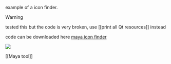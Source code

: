 example of a icon finder.

> [!warning] 
> tested this but the code is very broken, use [[print all Qt resources]] instead

code can be downloaded here [maya icon finder](https://www.cgtrader.com/free-3d-models/scripts-plugins/animation/maya-icon-finder) 

![](https://img-new.cgtrader.com/items/1017641/4fb76c11d7/large/maya-icon-finder-3d-model-py-pyc.jpg)

[[Maya tool]]